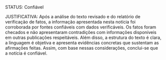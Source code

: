 STATUS: Confiável

JUSTIFICATIVA: Após a análise do texto revisado e do relatório de verificação de fatos, a informação apresentada nesta notícia foi corroborada por fontes confiáveis com dados verificáveis. Os fatos foram checados e não apresentaram contradições com informações disponíveis em outras publicações respeitáveis. Além disso, a estrutura do texto é clara, a linguagem é objetiva e apresenta evidências concretas que sustentam as afirmações feitas. Assim, com base nessas considerações, conclui-se que a notícia é confiável.